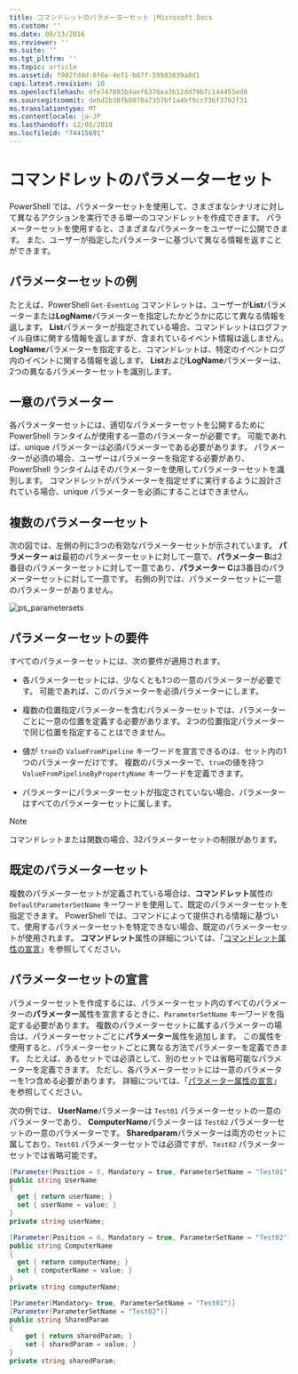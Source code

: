 ```yaml
---
title: コマンドレットのパラメーターセット |Microsoft Docs
ms.custom: ''
ms.date: 09/13/2016
ms.reviewer: ''
ms.suite: ''
ms.tgt_pltfrm: ''
ms.topic: article
ms.assetid: f902fd4d-8f6e-4ef1-b07f-59983039a0d1
caps.latest.revision: 10
ms.openlocfilehash: dfe747893b4aef6376ea3b12dd79b7c144455ed0
ms.sourcegitcommit: debd2b38fb8070a7357bf1a4bf9cc736f3702f31
ms.translationtype: MT
ms.contentlocale: ja-JP
ms.lasthandoff: 12/05/2019
ms.locfileid: "74415691"
---
```

# <a name="cmdlet-parameter-sets"></a>コマンドレットのパラメーターセット

PowerShell では、パラメーターセットを使用して、さまざまなシナリオに対して異なるアクションを実行できる単一のコマンドレットを作成できます。 パラメーターセットを使用すると、さまざまなパラメーターをユーザーに公開できます。 また、ユーザーが指定したパラメーターに基づいて異なる情報を返すことができます。

## <a name="examples-of-parameter-sets"></a>パラメーターセットの例

たとえば、PowerShell `Get-EventLog` コマンドレットは、ユーザーが**List**パラメーターまたは**LogName**パラメーターを指定したかどうかに応じて異なる情報を返します。 **List**パラメーターが指定されている場合、コマンドレットはログファイル自体に関する情報を返しますが、含まれているイベント情報は返しません。 **LogName**パラメーターを指定すると、コマンドレットは、特定のイベントログ内のイベントに関する情報を返します。 **List**および**LogName**パラメーターは、2つの異なるパラメーターセットを識別します。

## <a name="unique-parameter"></a>一意のパラメーター

各パラメーターセットには、適切なパラメーターセットを公開するために PowerShell ランタイムが使用する一意のパラメーターが必要です。 可能であれば、unique パラメーターは必須パラメーターである必要があります。 パラメーターが必須の場合、ユーザーはパラメーターを指定する必要があり、PowerShell ランタイムはそのパラメーターを使用してパラメーターセットを識別します。 コマンドレットがパラメーターを指定せずに実行するように設計されている場合、unique パラメーターを必須にすることはできません。

## <a name="multiple-parameter-sets"></a>複数のパラメーターセット

次の図では、左側の列に3つの有効なパラメーターセットが示されています。 **パラメーター a**は最初のパラメーターセットに対して一意で、**パラメーター B**は2番目のパラメーターセットに対して一意であり、**パラメーター C**は3番目のパラメーターセットに対して一意です。 右側の列では、パラメーターセットに一意のパラメーターがありません。

![ps_parametersets](../media/ps-parametersets.gif)

## <a name="parameter-set-requirements"></a>パラメーターセットの要件

すべてのパラメーターセットには、次の要件が適用されます。

- 各パラメーターセットには、少なくとも1つの一意のパラメーターが必要です。 可能であれば、このパラメーターを必須パラメーターにします。

- 複数の位置指定パラメーターを含むパラメーターセットでは、パラメーターごとに一意の位置を定義する必要があります。 2つの位置指定パラメーターで同じ位置を指定することはできません。

- 値が `true`の `ValueFromPipeline` キーワードを宣言できるのは、セット内の1つのパラメーターだけです。
  複数のパラメーターで、`true`の値を持つ `ValueFromPipelineByPropertyName` キーワードを定義できます。

- パラメーターにパラメーターセットが指定されていない場合、パラメーターはすべてのパラメーターセットに属します。

> [!NOTE]
> コマンドレットまたは関数の場合、32パラメーターセットの制限があります。

## <a name="default-parameter-sets"></a>既定のパラメーターセット

複数のパラメーターセットが定義されている場合は、**コマンドレット**属性の `DefaultParameterSetName` キーワードを使用して、既定のパラメーターセットを指定できます。 PowerShell では、コマンドによって提供される情報に基づいて、使用するパラメーターセットを特定できない場合、既定のパラメーターセットが使用されます。 **コマンドレット**属性の詳細については、「[コマンドレット属性の宣言](./cmdlet-attribute-declaration.md)」を参照してください。

## <a name="declaring-parameter-sets"></a>パラメーターセットの宣言

パラメーターセットを作成するには、パラメーターセット内のすべてのパラメーターの**パラメーター**属性を宣言するときに、`ParameterSetName` キーワードを指定する必要があります。 複数のパラメーターセットに属するパラメーターの場合は、パラメーターセットごとに**パラメーター**属性を追加します。 この属性を使用すると、パラメーターセットごとに異なる方法でパラメーターを定義できます。 たとえば、あるセットでは必須として、別のセットでは省略可能なパラメーターを定義できます。 ただし、各パラメーターセットには一意のパラメーターを1つ含める必要があります。 詳細については、「[パラメーター属性の宣言](parameter-attribute-declaration.md)」を参照してください。

次の例では、 **UserName**パラメーターは `Test01` パラメーターセットの一意のパラメーターであり、 **ComputerName**パラメーターは `Test02` パラメーターセットの一意のパラメーターです。 **Sharedparam**パラメーターは両方のセットに属しており、`Test01` パラメーターセットでは必須ですが、`Test02` パラメーターセットでは省略可能です。

```csharp
[Parameter(Position = 0, Mandatory = true, ParameterSetName = "Test01")]
public string UserName
{
  get { return userName; }
  set { userName = value; }
}
private string userName;

[Parameter(Position = 0, Mandatory = true, ParameterSetName = "Test02")]
public string ComputerName
{
  get { return computerName; }
  set { computerName = value; }
}
private string computerName;

[Parameter(Mandatory= true, ParameterSetName = "Test01")]
[Parameter(ParameterSetName = "Test02")]
public string SharedParam
{
    get { return sharedParam; }
    set { sharedParam = value; }
}
private string sharedParam;
```
